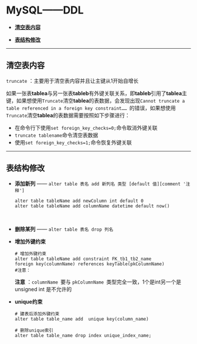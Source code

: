 # <a name="top">MySQL——DDL</a>

+ <a href="#truncate">**清空表内容**</a>


+ <a href="#table-modify">**表结构修改**</a>







----

## <a name="truncate">清空表内容</a>

`truncate` ：主要用于清空表内容并且让主键从1开始自增长

如果一张表**tablea**与另一张表**tableb**有外键关联关系，即**tableb**引用了**tablea**主键，如果想使用`Truncate`清空**tablea**的表数据，会发现出现`Cannot truncate a table referenced in a foreign key constraint…… `的错误，如果想使用`Truncate`清空**tablea**的表数据需要按照如下步骤进行：

+ 在命令行下使用`set foreign_key_checks=0;`命令取消外键关联
+ `truncate tablename`命令清空表数据
+ 使用`set foreign_key_checks=1;`命令恢复外键关联




-----

## <a name="table-modify">表结构修改</a>



+ **添加新列** —— `alter table 表名 add 新列名 类型 [default 值][comment '注释']`

  ```mysql
  alter table tableName add newColumn int default 0
  alter table tableName add columnName datetime default now()
  ```

  ​


+ **删除某列** —— `alter table 表名 drop 列名`



+ **增加外键约束** 

  ```mysql
  # 增加外键约束
  alter table tableName add constraint FK_tb1_tb2_name 
  foreign key(columnName) references keyTable(pkColumnName)
  #注意：
  ```

  **注意** ：`columnName `要与 `pkColumnName `类型完全一致，1个是int另一个是unsigned int 是不允许的





+ **unique约束** 

  ```mysql
  # 建表后添加外键约束
  alter table table_name add  unique key(column_name)

  # 删除unique索引
  alter table table_name drop index unique_index_name;
  ```

  ​
